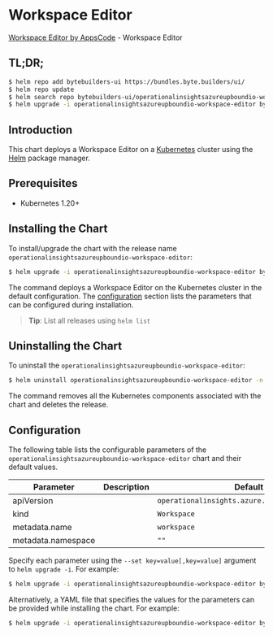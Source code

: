 # Workspace Editor

[Workspace Editor by AppsCode](https://byte.builders) - Workspace Editor

## TL;DR;

```bash
$ helm repo add bytebuilders-ui https://bundles.byte.builders/ui/
$ helm repo update
$ helm search repo bytebuilders-ui/operationalinsightsazureupboundio-workspace-editor --version=v0.4.18
$ helm upgrade -i operationalinsightsazureupboundio-workspace-editor bytebuilders-ui/operationalinsightsazureupboundio-workspace-editor -n default --create-namespace --version=v0.4.18
```

## Introduction

This chart deploys a Workspace Editor on a [Kubernetes](http://kubernetes.io) cluster using the [Helm](https://helm.sh) package manager.

## Prerequisites

- Kubernetes 1.20+

## Installing the Chart

To install/upgrade the chart with the release name `operationalinsightsazureupboundio-workspace-editor`:

```bash
$ helm upgrade -i operationalinsightsazureupboundio-workspace-editor bytebuilders-ui/operationalinsightsazureupboundio-workspace-editor -n default --create-namespace --version=v0.4.18
```

The command deploys a Workspace Editor on the Kubernetes cluster in the default configuration. The [configuration](#configuration) section lists the parameters that can be configured during installation.

> **Tip**: List all releases using `helm list`

## Uninstalling the Chart

To uninstall the `operationalinsightsazureupboundio-workspace-editor`:

```bash
$ helm uninstall operationalinsightsazureupboundio-workspace-editor -n default
```

The command removes all the Kubernetes components associated with the chart and deletes the release.

## Configuration

The following table lists the configurable parameters of the `operationalinsightsazureupboundio-workspace-editor` chart and their default values.

|     Parameter      | Description |                          Default                          |
|--------------------|-------------|-----------------------------------------------------------|
| apiVersion         |             | <code>operationalinsights.azure.upbound.io/v1beta1</code> |
| kind               |             | <code>Workspace</code>                                    |
| metadata.name      |             | <code>workspace</code>                                    |
| metadata.namespace |             | <code>""</code>                                           |


Specify each parameter using the `--set key=value[,key=value]` argument to `helm upgrade -i`. For example:

```bash
$ helm upgrade -i operationalinsightsazureupboundio-workspace-editor bytebuilders-ui/operationalinsightsazureupboundio-workspace-editor -n default --create-namespace --version=v0.4.18 --set apiVersion=operationalinsights.azure.upbound.io/v1beta1
```

Alternatively, a YAML file that specifies the values for the parameters can be provided while
installing the chart. For example:

```bash
$ helm upgrade -i operationalinsightsazureupboundio-workspace-editor bytebuilders-ui/operationalinsightsazureupboundio-workspace-editor -n default --create-namespace --version=v0.4.18 --values values.yaml
```
